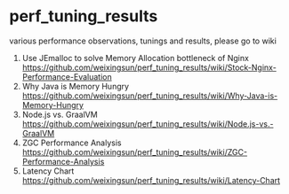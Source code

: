 # perf_tuning_results
various performance observations, tunings and results, please go to wiki

1. Use JEmalloc to solve Memory Allocation bottleneck of Nginx
https://github.com/weixingsun/perf_tuning_results/wiki/Stock-Nginx-Performance-Evaluation
2. Why Java is Memory Hungry
https://github.com/weixingsun/perf_tuning_results/wiki/Why-Java-is-Memory-Hungry
3. Node.js vs. GraalVM
https://github.com/weixingsun/perf_tuning_results/wiki/Node.js-vs.-GraalVM
4. ZGC Performance Analysis
https://github.com/weixingsun/perf_tuning_results/wiki/ZGC-Performance-Analysis
5. Latency Chart
https://github.com/weixingsun/perf_tuning_results/wiki/Latency-Chart
